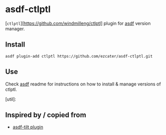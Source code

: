 # asdf-ctlptl

[`ctlptl`][https://github.com/windmilleng/ctlptl] plugin for [asdf](https://github.com/asdf-vm/asdf) version manager.

## Install

```
asdf plugin-add ctlptl https://github.com/ezcater/asdf-ctlptl.git
```

## Use

Check [asdf](https://github.com/asdf-vm/asdf) readme for instructions on how to install & manage versions of ctlptl.

[util]: 

## Inspired by / copied from

* [asdf-tilt plugin](https://github.com/virtualstaticvoid/asdf-tilt)
